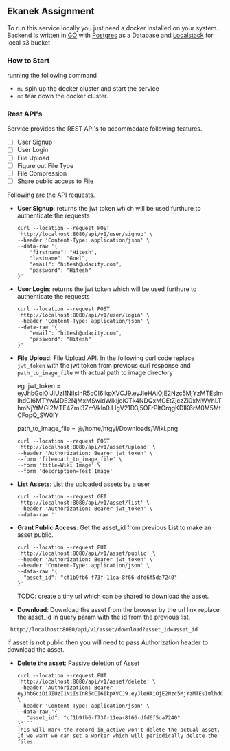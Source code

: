## Ekanek Assignment

To run this service locally you just need a docker installed on your system. 
Backend is written in [GO](https://golang.org/) with [Postgres](https://www.postgresql.org/) as a Database 
and [Localstack](https://github.com/localstack/localstack) for local s3 bucket

### How to Start
running the following command
- `mu` spin up the docker cluster and start the service
- `md` tear down the docker cluster.

### Rest API's
Service provides the REST API's to accommodate following features.

- [ ] User Signup
- [ ] User Login
- [ ] File Upload
- [ ] Figure out File Type
- [ ] File Compression
- [ ] Share public access to File

Following are the API requests.

- **User Signup**: returns the jwt token which will be used furthure to authenticate the requests
    ```
    curl --location --request POST 'http://localhost:8080/api/v1/user/signup' \
    --header 'Content-Type: application/json' \
    --data-raw '{
        "firstname": "Hitesh",
        "lastname": "Goel",
        "email": "hitesh@udacity.com",
        "password": "Hitesh"
    }'
    ```
- **User Login**: returns the jwt token which will be used furthure to authenticate the requests
    ```
    curl --location --request POST 'http://localhost:8080/api/v1/user/login' \
    --header 'Content-Type: application/json' \
    --data-raw '{
        "email": "hitesh@udacity.com",
        "password": "Hitesh"
    }'
    ```
- **File Upload**: File Upload API. In the following curl code replace `jwt_token` with the jwt token from previous curl response and `path_to_image_file` with actual path to image directory

    eg. jwt_token = eyJhbGciOiJIUzI1NiIsInR5cCI6IkpXVCJ9.eyJleHAiOjE2Nzc5MjYzMTEsImlhdCI6MTYwMDE2NjMxMSwidWlkIjoiOTk4NDQxMGEtZjczZi0xMWVhLThmNjYtMGI2MTE4ZmI3ZmVkIn0.LIgV21D3j5OFrPltOrqgKDIK6rM0M5MtCFopQ_SW0lY
        
    path_to_image_file = @/home/htgyl/Downloads/Wiki.png
    ```
    curl --location --request POST 'http://localhost:8080/api/v1/asset/upload' \
    --header 'Authorization: Bearer jwt_token' \
    --form 'file=path_to_image_file' \
    --form 'title=Wiki Image' \
    --form 'description=Test Image'
    ```
- **List Assets**: List the uploaded assets by a user
    ```
  curl --location --request GET 'http://localhost:8080/api/v1/asset/list' \
  --header 'Authorization: Bearer jwt_token' \
  --data-raw ''
  ```
- **Grant Public Access**: Get the asset_id from previous List to make an asset public.
    ```
  curl --location --request PUT 'http://localhost:8080/api/v1/asset/public' \
  --header 'Authorization: Bearer jwt_token' \
  --header 'Content-Type: application/json' \
  --data-raw '{
      "asset_id": "cf1b9fb6-f73f-11ea-8f66-dfd6f5da7240"
  }'
  ```
  TODO: create a tiny url which can be shared to download the asset.
- **Download**: Download the asset from the browser by the url link replace the asset_id in query param with the id from the previous list.
 ```
  http://localhost:8080/api/v1/asset/download?asset_id=asset_id
  ```
  If asset is not public then you will need to pass Authorization header to download the asset.
- **Delete the asset**: Passive deletion of Asset
   ```
  curl --location --request PUT 'http://localhost:8080/api/v1/asset/delete' \
  --header 'Authorization: Bearer eyJhbGciOiJIUzI1NiIsInR5cCI6IkpXVCJ9.eyJleHAiOjE2Nzc5MjYzMTEsImlhdCI6MTYwMDE2NjMxMSwidWlkIjoiOTk4NDQxMGEtZjczZi0xMWVhLThmNjYtMGI2MTE4ZmI3ZmVkIn0.LIgV21D3j5OFrPltOrqgKDIK6rM0M5MtCFopQ_SW0lY' \
  --header 'Content-Type: application/json' \
  --data-raw '{
      "asset_id": "cf1b9fb6-f73f-11ea-8f66-dfd6f5da7240"
  }'```
  This will mark the record in_active won't delete the actual asset. If we want we can set a worker which will periodically delete the files.
